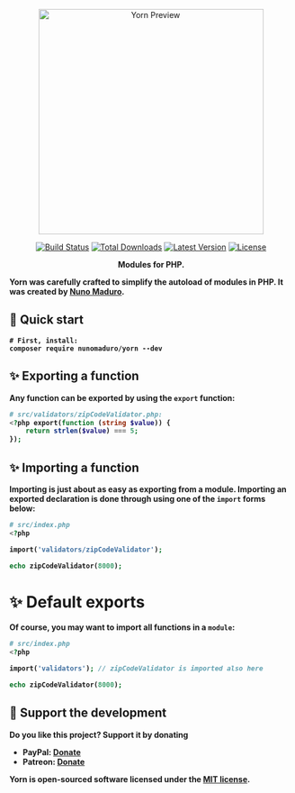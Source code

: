 <p align="center">
  <img src="https://raw.githubusercontent.com/nunomaduro/yorn/master/docs/banner.png" width="400" alt="Yorn Preview">
  <p align="center">
    <a href="https://travis-ci.org/nunomaduro/yorn"><img src="https://img.shields.io/travis/nunomaduro/yorn/master.svg" alt="Build Status"></a>
    <a href="https://packagist.org/packages/nunomaduro/yorn"><img src="https://poser.pugx.org/nunomaduro/yorn/d/total.svg" alt="Total Downloads"></a>
    <a href="https://packagist.org/packages/nunomaduro/yorn"><img src="https://poser.pugx.org/nunomaduro/yorn/v/stable.svg" alt="Latest Version"></a>
    <a href="https://packagist.org/packages/nunomaduro/yorn"><img src="https://poser.pugx.org/nunomaduro/yorn/license.svg" alt="License"></a>
  </p>
  <p align="center">
    <strong>Modules for PHP.
  </p>
</p>

**Yorn** was carefully crafted to simplify the autoload of modules in PHP.
It was created by **[Nuno Maduro](https://github.com/nunomaduro)**.

## 🚀 Quick start

```
# First, install:
composer require nunomaduro/yorn --dev
```

## ✨ Exporting a function

Any function can be exported by using the `export` function:
```php
# src/validators/zipCodeValidator.php:
<?php export(function (string $value)) {
    return strlen($value) === 5;
});
```

## ✨ Importing a function

Importing is just about as easy as exporting from a module. Importing an exported declaration is done through using one of the `import` forms below:
```php
# src/index.php
<?php

import('validators/zipCodeValidator');

echo zipCodeValidator(8000);
```

# ✨ Default exports

Of course, you may want to import all functions in a `module`:
```php
# src/index.php
<?php

import('validators'); // zipCodeValidator is imported also here

echo zipCodeValidator(8000);
```

## 💖 Support the development
**Do you like this project? Support it by donating**

- PayPal: [Donate](https://www.paypal.com/cgi-bin/webscr?cmd=_s-xclick&hosted_button_id=66BYDWAT92N6L)
- Patreon: [Donate](https://www.patreon.com/nunomaduro)

Yorn is open-sourced software licensed under the [MIT license](LICENSE.md).
